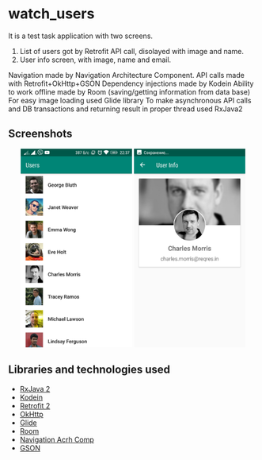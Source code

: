 # watch_users

It is a test task application with two screens.
1. List of users got by Retrofit API call, disolayed with image and name.
2. User info screen, with image, name and email.

Navigation made by Navigation Architecture Component.
API calls made with Retrofit+OkHttp+GSON
Dependency injections made by Kodein
Ability to work offline made by Room (saving/getting information from data base)
For easy image loading used Glide library
To make asynchronous API calls and DB transactions and returning result in proper thread used RxJava2


## Screenshots

<div align="center">
<img src="/img/users.jpeg?raw=true" height="400" alt="Users list" title="Users list"/> <img src="/img/user.jpeg?raw=true" height="400" alt="User info" title="User info"/> 
</div>


## Libraries and technologies used

- [RxJava 2](https://github.com/ReactiveX/RxJava)
- [Kodein](https://github.com/Kodein-Framework/Kodein-DI)
- [Retrofit 2](https://square.github.io/retrofit/)
- [OkHttp](https://github.com/square/okhttp)
- [Glide](https://github.com/bumptech/glide)
- [Room](https://developer.android.com/topic/libraries/architecture/room)
- [Navigation Acrh Comp](https://developer.android.com/guide/navigation)
- [GSON](https://github.com/google/gson)
